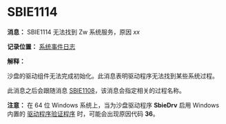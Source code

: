 # SBIE1114

**消息：** SBIE1114 无法找到 Zw 系统服务，原因 _xx_

**记录位置：** [系统事件日志](SystemEventLog.md)

**解释：**

沙盘的驱动组件无法完成初始化。此消息表明驱动程序无法找到某些系统过程。

此消息之后会跟随消息 [SBIE1108](SBIE1108.md)，该消息会指定相关的过程名称。

**注意：** 在 64 位 Windows 系统上，当为沙盘驱动程序 **SbieDrv** 启用 Windows 内置的 [驱动程序验证程序](https://docs.microsoft.com/en-us/windows-hardware/drivers/devtest/driver-verifier) 时，可能会出现原因代码 **36**。
